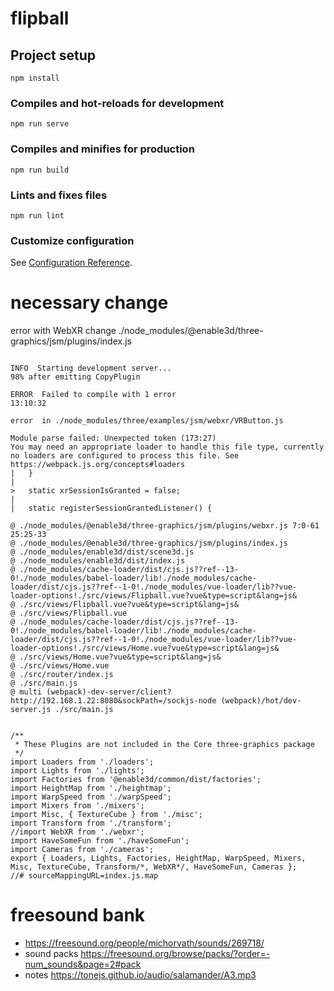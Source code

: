 # flipball

## Project setup
```
npm install
```

### Compiles and hot-reloads for development
```
npm run serve
```

### Compiles and minifies for production
```
npm run build
```

### Lints and fixes files
```
npm run lint
```

### Customize configuration
See [Configuration Reference](https://cli.vuejs.org/config/).

# necessary change

error with WebXR change ./node_modules/@enable3d/three-graphics/jsm/plugins/index.js

```

INFO  Starting development server...
98% after emitting CopyPlugin

ERROR  Failed to compile with 1 error                                                                                                                                                        13:10:32

error  in ./node_modules/three/examples/jsm/webxr/VRButton.js

Module parse failed: Unexpected token (173:27)
You may need an appropriate loader to handle this file type, currently no loaders are configured to process this file. See https://webpack.js.org/concepts#loaders
| 	}
|
> 	static xrSessionIsGranted = false;
|
| 	static registerSessionGrantedListener() {

@ ./node_modules/@enable3d/three-graphics/jsm/plugins/webxr.js 7:0-61 25:25-33
@ ./node_modules/@enable3d/three-graphics/jsm/plugins/index.js
@ ./node_modules/enable3d/dist/scene3d.js
@ ./node_modules/enable3d/dist/index.js
@ ./node_modules/cache-loader/dist/cjs.js??ref--13-0!./node_modules/babel-loader/lib!./node_modules/cache-loader/dist/cjs.js??ref--1-0!./node_modules/vue-loader/lib??vue-loader-options!./src/views/Flipball.vue?vue&type=script&lang=js&
@ ./src/views/Flipball.vue?vue&type=script&lang=js&
@ ./src/views/Flipball.vue
@ ./node_modules/cache-loader/dist/cjs.js??ref--13-0!./node_modules/babel-loader/lib!./node_modules/cache-loader/dist/cjs.js??ref--1-0!./node_modules/vue-loader/lib??vue-loader-options!./src/views/Home.vue?vue&type=script&lang=js&
@ ./src/views/Home.vue?vue&type=script&lang=js&
@ ./src/views/Home.vue
@ ./src/router/index.js
@ ./src/main.js
@ multi (webpack)-dev-server/client?http://192.168.1.22:8080&sockPath=/sockjs-node (webpack)/hot/dev-server.js ./src/main.js


```



```
/**
 * These Plugins are not included in the Core three-graphics package
 */
import Loaders from './loaders';
import Lights from './lights';
import Factories from '@enable3d/common/dist/factories';
import HeightMap from './heightmap';
import WarpSpeed from './warpSpeed';
import Mixers from './mixers';
import Misc, { TextureCube } from './misc';
import Transform from './transform';
//import WebXR from './webxr';
import HaveSomeFun from './haveSomeFun';
import Cameras from './cameras';
export { Loaders, Lights, Factories, HeightMap, WarpSpeed, Mixers, Misc, TextureCube, Transform/*, WebXR*/, HaveSomeFun, Cameras };
//# sourceMappingURL=index.js.map

```
# freesound bank
- https://freesound.org/people/michorvath/sounds/269718/
- sound packs https://freesound.org/browse/packs/?order=-num_sounds&page=2#pack
- notes https://tonejs.github.io/audio/salamander/A3.mp3
